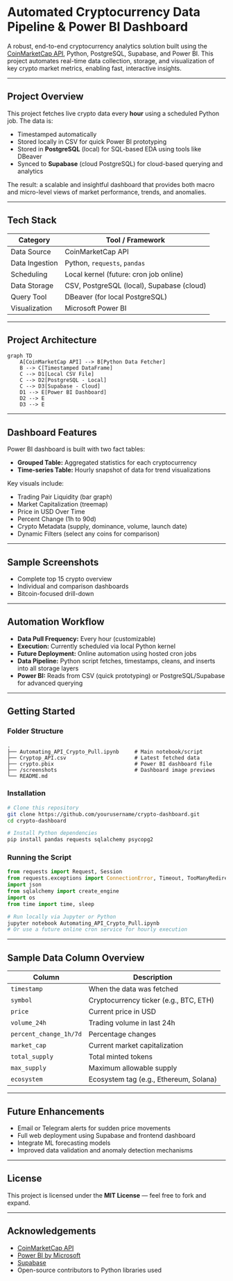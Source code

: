 # Automated Cryptocurrency Data Pipeline & Power BI Dashboard

A robust, end-to-end cryptocurrency analytics solution built using the [CoinMarketCap API](https://coinmarketcap.com/), Python, PostgreSQL, Supabase, and Power BI. This project automates real-time data collection, storage, and visualization of key crypto market metrics, enabling fast, interactive insights.

---

## Project Overview

This project fetches live crypto data every **hour** using a scheduled Python job. The data is:

- Timestamped automatically
- Stored locally in CSV for quick Power BI prototyping
- Stored in **PostgreSQL** (local) for SQL-based EDA using tools like DBeaver
- Synced to **Supabase** (cloud PostgreSQL) for cloud-based querying and analytics

The result: a scalable and insightful dashboard that provides both macro and micro-level views of market performance, trends, and anomalies.

---

## Tech Stack

| Category       | Tool / Framework                          |
| -------------- | ----------------------------------------- |
| Data Source    | CoinMarketCap API                         |
| Data Ingestion | Python, `requests`, `pandas`              |
| Scheduling     | Local kernel (future: cron job online)    |
| Data Storage   | CSV, PostgreSQL (local), Supabase (cloud) |
| Query Tool     | DBeaver (for local PostgreSQL)            |
| Visualization  | Microsoft Power BI                        |

---

## Project Architecture

```mermaid
graph TD
    A[CoinMarketCap API] --> B[Python Data Fetcher]
    B --> C[Timestamped DataFrame]
    C --> D1[Local CSV File]
    C --> D2[PostgreSQL - Local]
    C --> D3[Supabase - Cloud]
    D1 --> E[Power BI Dashboard]
    D2 --> E
    D3 --> E
```

---

## Dashboard Features

Power BI dashboard is built with two fact tables:

- **Grouped Table:** Aggregated statistics for each cryptocurrency
- **Time-series Table:** Hourly snapshot of data for trend visualizations

Key visuals include:

- Trading Pair Liquidity (bar graph)
- Market Capitalization (treemap)
- Price in USD Over Time
- Percent Change (1h to 90d)
- Crypto Metadata (supply, dominance, volume, launch date)
- Dynamic Filters (select any coins for comparison)

---

## Sample Screenshots

- Complete top 15 crypto overview
- Individual and comparison dashboards
- Bitcoin-focused drill-down

---

## Automation Workflow

- **Data Pull Frequency:** Every hour (customizable)
- **Execution:** Currently scheduled via local Python kernel
- **Future Deployment:** Online automation using hosted cron jobs
- **Data Pipeline:** Python script fetches, timestamps, cleans, and inserts into all storage layers
- **Power BI:** Reads from CSV (quick prototyping) or PostgreSQL/Supabase for advanced querying

---

## Getting Started

### Folder Structure

```
.
├── Automating_API_Crypto_Pull.ipynb     # Main notebook/script
├── Cryptop_API.csv                      # Latest fetched data
├── crypto.pbix                          # Power BI dashboard file
├── /screenshots                         # Dashboard image previews
└── README.md
```

### Installation

```bash
# Clone this repository
git clone https://github.com/yourusername/crypto-dashboard.git
cd crypto-dashboard

# Install Python dependencies
pip install pandas requests sqlalchemy psycopg2
```

### Running the Script

```python
from requests import Request, Session
from requests.exceptions import ConnectionError, Timeout, TooManyRedirects
import json
from sqlalchemy import create_engine
import os
from time import time, sleep
```

```bash
# Run locally via Jupyter or Python
jupyter notebook Automating_API_Crypto_Pull.ipynb
# Or use a future online cron service for hourly execution
```

---

## Sample Data Column Overview

| Column                 | Description                            |
| ---------------------- | -------------------------------------- |
| `timestamp`            | When the data was fetched              |
| `symbol`               | Cryptocurrency ticker (e.g., BTC, ETH) |
| `price`                | Current price in USD                   |
| `volume_24h`           | Trading volume in last 24h             |
| `percent_change_1h/7d` | Percentage changes                     |
| `market_cap`           | Current market capitalization          |
| `total_supply`         | Total minted tokens                    |
| `max_supply`           | Maximum allowable supply               |
| `ecosystem`            | Ecosystem tag (e.g., Ethereum, Solana) |

---

## Future Enhancements

- Email or Telegram alerts for sudden price movements
- Full web deployment using Supabase and frontend dashboard
- Integrate ML forecasting models
- Improved data validation and anomaly detection mechanisms

---

## License

This project is licensed under the **MIT License** — feel free to fork and expand.

---

## Acknowledgements

- [CoinMarketCap API](https://coinmarketcap.com/api/)
- [Power BI by Microsoft](https://powerbi.microsoft.com/)
- [Supabase](https://supabase.com/)
- Open-source contributors to Python libraries used